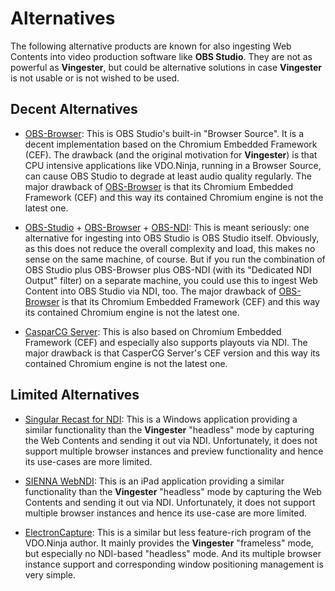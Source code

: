 
Alternatives
============

The following alternative products are known for also ingesting Web
Contents into video production software like **OBS Studio**. They are
not as powerful as **Vingester**, but could be alternative solutions in
case **Vingester** is not usable or is not wished to be used.

Decent Alternatives
-------------------

- [OBS-Browser](https://github.com/obsproject/obs-browser):
  This is OBS Studio's built-in "Browser Source". It is
  a decent implementation based on the Chromium Embedded
  Framework (CEF). The drawback (and the original motivation
  for **Vingester**) is that CPU intensive applications like
  VDO.Ninja, running in a Browser Source, can cause OBS Studio to
  degrade at least audio quality regularly. The major drawback of
  [OBS-Browser](https://github.com/obsproject/obs-browser) is that its
  Chromium Embedded Framework (CEF) and this way its contained Chromium
  engine is not the latest one.

- [OBS-Studio](https://obsproject.com) +
  [OBS-Browser](https://github.com/obsproject/obs-browser) +
  [OBS-NDI](https://github.com/Palakis/obs-ndi/): This is meant seriously:
  one alternative for ingesting into OBS Studio is OBS Studio itself.
  Obviously, as this does not reduce the overall complexity and load,
  this makes no sense on the same machine, of course. But if you run
  the combination of OBS Studio plus OBS-Browser plus OBS-NDI (with its
  "Dedicated NDI Output" filter) on a separate machine, you could use
  this to ingest Web Content into OBS Studio via NDI, too. The major
  drawback of [OBS-Browser](https://github.com/obsproject/obs-browser)
  is that its Chromium Embedded Framework (CEF) and this way its
  contained Chromium engine is not the latest one.

- [CasparCG Server](https://github.com/CasparCG/server): This
  is also based on Chromium Embedded Framework (CEF) and especially
  also supports playouts via NDI. The major drawback is that CasperCG
  Server's CEF version and this way its contained Chromium engine is not
  the latest one.

Limited Alternatives
--------------------

- [Singular Recast for NDI](https://www.singular.live/ndi):
  This is a Windows application providing a similar functionality than
  the **Vingester** "headless" mode by capturing the Web Contents and
  sending it out via NDI. Unfortunately, it does not support multiple
  browser instances and preview functionality and hence its use-cases
  are more limited.

- [SIENNA WebNDI](http://www.sienna-tv.com/ndi/webndi.html):
  This is an iPad application providing a similar functionality than
  the **Vingester** "headless" mode by capturing the Web Contents and
  sending it out via NDI. Unfortunately, it does not support multiple
  browser instances and hence its use-case are more limited.

- [ElectronCapture](https://github.com/steveseguin/electroncapture):
  This is a similar but less feature-rich program of the VDO.Ninja
  author. It mainly provides the **Vingester** "frameless" mode, but
  especially no NDI-based "headless" mode. And its multiple browser
  instance support and corresponding window positioning management is
  very simple.

